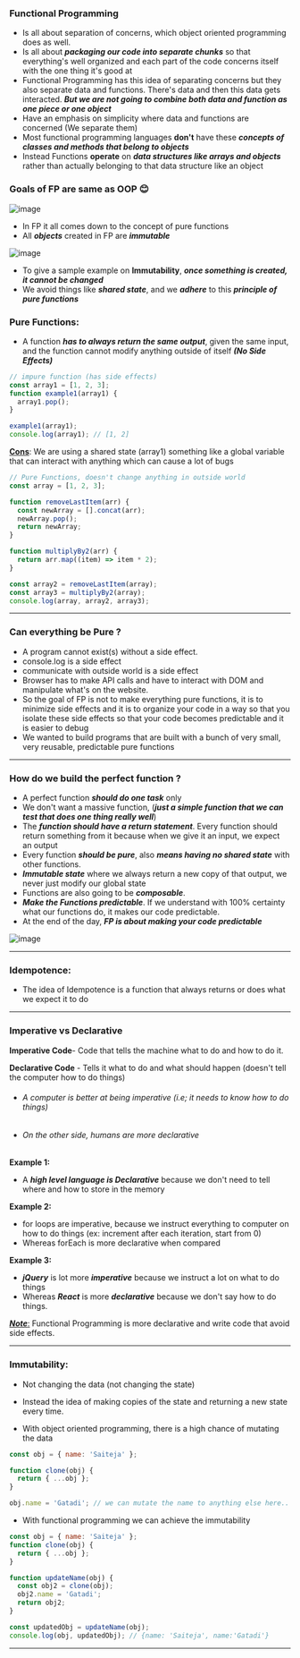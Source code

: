 ### Functional Programming

- Is all about separation of concerns, which object oriented programming does as well.
- Is all about **_packaging our code into separate chunks_** so that everything's well organized and each part of the code concerns itself with the one thing it's good at
- Functional Programming has this idea of separating concerns but they also separate data and functions. There's data and then this data gets interacted. **_But we are not going to combine both data and function as one piece or one object_**
- Have an emphasis on simplicity where data and functions are concerned (We separate them)
- Most functional programming languages **don't** have these **_concepts of classes and methods that belong to objects_**
- Instead Functions **operate** on **_data structures like arrays and objects_** rather than actually belonging to that data structure like an object

### **Goals of FP are same as OOP** 😊

![image](https://github.com/saiteja-gatadi1996/interview_prep/assets/42731246/23627125-b30a-4abc-ba22-af667b3248fc)

- In FP it all comes down to the concept of pure functions
- All **_objects_** created in FP are **_immutable_**

![image](https://github.com/saiteja-gatadi1996/interview_prep/assets/42731246/7d3653a5-3dfe-4818-a372-b14c5ea5309e)

- To give a sample example on **Immutability**, **_once something is created, it cannot be changed_**
- We avoid things like **_shared state_**, and we **_adhere_** to this **_principle of pure functions_**

### Pure Functions:

- A function **_has to always return the same output_**, given the same input, and the function cannot modify anything outside of itself **_(No Side Effects)_**

```js
// impure function (has side effects)
const array1 = [1, 2, 3];
function example1(array1) {
  array1.pop();
}

example1(array1);
console.log(array1); // [1, 2]
```

<b><u>Cons</u></b>: We are using a shared state (array1) something like a global variable that can interact with anything which can cause a lot of bugs

```js
// Pure Functions, doesn't change anything in outside world
const array = [1, 2, 3];

function removeLastItem(arr) {
  const newArray = [].concat(arr);
  newArray.pop();
  return newArray;
}

function multiplyBy2(arr) {
  return arr.map((item) => item * 2);
}

const array2 = removeLastItem(array);
const array3 = multiplyBy2(array);
console.log(array, array2, array3);
```

---

### Can everything be Pure ?

- A program cannot exist(s) without a side effect.
- console.log is a side effect
- communicate with outside world is a side effect
- Browser has to make API calls and have to interact with DOM and manipulate what's on the website.
- So the goal of FP is not to make everything pure functions, it is to minimize side effects and it is to organize your code in a way so that you isolate these side effects so that your code becomes predictable and it is easier to debug
- We wanted to build programs that are built with a bunch of very small, very reusable, predictable pure functions

---

### How do we build the perfect function ?

- A perfect function **_should do one task_** only
- We don't want a massive function, (**_just a simple function that we can test that does one thing really well_**)
- The **_function should have a return statement_**. Every function should return something from it because when we give it an input, we expect an output
- Every function **_should be pure_**, also **_means having no shared state_** with other functions.
- **_Immutable state_** where we always return a new copy of that output, we never just modify our global state
- Functions are also going to be **_composable_**.
- **_Make the Functions predictable_**. If we understand with 100% certainty what our functions do, it makes our code predictable.
- At the end of the day, **_FP is about making your code predictable_**

![image](https://github.com/saiteja-gatadi1996/interview_prep/assets/42731246/770e3409-2bba-462c-a1e0-7f272c063dea)

---

### Idempotence:

- The idea of Idempotence is a function that always returns or does what we expect it to do

---

### Imperative vs Declarative

**Imperative Code**- Code that tells the machine what to do and how to do it.

**Declarative Code** - Tells it what to do and what should happen (doesn't tell the computer how to do things)

- ###### A computer is better at being imperative (i.e; it needs to know how to do things)

- ###### On the other side, humans are more declarative

**Example 1:**

- A **_high level language is Declarative_** because we don't need to tell where and how to store in the memory

**Example 2:**

- for loops are imperative, because we instruct everything to computer on how to do things (ex: increment after each iteration, start from 0)
- Whereas forEach is more declarative when compared

**Example 3:**

- **_jQuery_** is lot more **_imperative_** because we instruct a lot on what to do things
- Whereas **_React_** is more **_declarative_** because we don't say how to do things.

<u>**_Note_**:</u> Functional Programming is more declarative and write code that avoid side effects.

---

### Immutability:

- Not changing the data (not changing the state)
- Instead the idea of making copies of the state and returning a new state every time.

- With object oriented programming, there is a high chance of mutating the data

```js
const obj = { name: 'Saiteja' };

function clone(obj) {
  return { ...obj };
}

obj.name = 'Gatadi'; // we can mutate the name to anything else here..
```

- With functional programming we can achieve the immutability

```js
const obj = { name: 'Saiteja' };
function clone(obj) {
  return { ...obj };
}

function updateName(obj) {
  const obj2 = clone(obj);
  obj2.name = 'Gatadi';
  return obj2;
}

const updatedObj = updateName(obj);
console.log(obj, updatedObj); // {name: 'Saiteja', name:'Gatadi'}
```
-----
